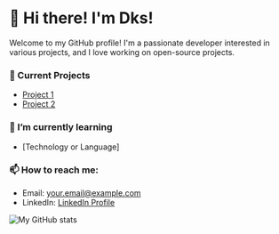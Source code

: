 # 👋 Hi there! I'm Dks!

Welcome to my GitHub profile! I'm a passionate developer interested in various projects, and I love working on open-source projects.

### 🔭 Current Projects
- [Project 1](https://github.com/username/project1)
- [Project 2](https://github.com/username/project2)

### 🌱 I’m currently learning
- [Technology or Language]

### 📫 How to reach me:
- Email: [your.email@example.com](mailto:your.email@example.com)
- LinkedIn: [LinkedIn Profile](https://www.linkedin.com/in/yourprofile)

![My GitHub stats](https://github-readme-stats.vercel.app/api?username=yourusername&show_icons=true&theme=radical)
